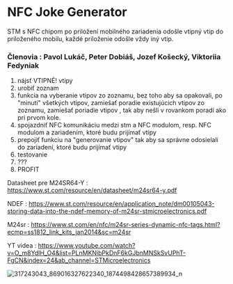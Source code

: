 # NFC Joke Generator

STM s NFC chipom po priložení mobilného zariadenia odošle vtipný vtip do priloženého mobilu, každé priloženie odošle vždy iný vtip.

### Členovia : Pavol Lukáč, Peter Dobiáš, Jozef Košecký, Viktoriia Fedyniak

1. nájsť VTIPNÉ! vtipy
2. urobiť zoznam
3. funkcia na vyberanie vtipov zo zoznamu, bez toho aby sa opakovali, po "minutí" všetkých vtipov, zamiešať poradie existujúcich vtipov zo zoznamu, zamiešať poriadie vtipov , tak aby nešli v rovankom poradí ako pri prvom kole.
4. spojazdniť NFC komunikáciu medzi stm a NFC modulom, resp. NFC modulom a zariadením, ktoré budu prijímať vtipy
5. prepojiť funkciu na "generovanie vtipov" tak aby sa správne odosielali do zariadení, ktoré budu prijímať vtipy
6. testovanie
7. ???
9. PROFIT

Datasheet pre M24SR64-Y : https://www.st.com/resource/en/datasheet/m24sr64-y.pdf

NDEF : https://www.st.com/resource/en/application_note/dm00105043-storing-data-into-the-ndef-memory-of-m24sr-stmicroelectronics.pdf

M24sr : https://www.st.com/en/nfc/m24sr-series-dynamic-nfc-tags.html?ecmp=ss1812_link_kits_jan2014&sc=m24sr

YT videa : https://www.youtube.com/watch?v=O_m8YdlH_O4&list=PLnMKNibPkDnF6kGJbnMNSkSvUPhT-FgCN&index=24&ab_channel=STMicroelectronics

![317243043_869016327622340_1874498428657389934_n](https://user-images.githubusercontent.com/35431691/205513258-5499e64d-bd86-424e-884f-def021286ac3.png)
